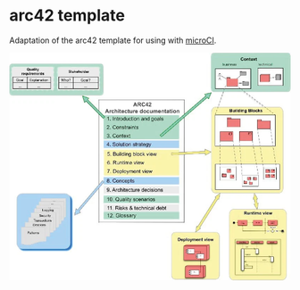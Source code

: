 # arc42 template

Adaptation of the arc42 template for using with [microCI](https://microci.dev).

![Big picture](images/big_picture.png)
